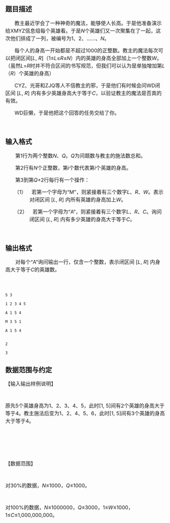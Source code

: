 ## 题目描述

<div style="text-indent: 21.75pt">
 <span style="font-size: medium">教主最近学会了一种神奇的魔法，能够使人长高。于是他准备演示给XMYZ信息组每个英雄看。于是<i>N</i>个英雄们又一次聚集在了一起，这次他们排成了一列，被编号为1、2、……、<i>N</i>。</span>
</div>
<div style="text-indent: 21.75pt">
 <span style="font-size: medium">每个人的身高一开始都是不超过1000的正整数。教主的魔法每次可以把闭区间[<i>L</i>, <i>R</i>]（1≤<i>L</i>≤<i>R</i>≤<i>N</i>）内的英雄的身高全部加上一个整数<i>W</i>。（虽然<i>L</i>=<i>R</i>时并不符合区间的书写规范，但我们可以认为是单独增加第<i>L</i>（<i>R</i>）个英雄的身高）</span>
</div>
<div style="text-indent: 21.75pt">
 <span style="font-size: medium">CYZ、光哥和ZJQ等人不信教主的邪，于是他们有时候会问WD闭区间 [<i>L</i>, <i>R</i>] 内有多少英雄身高大于等于<i>C</i>，以验证教主的魔法是否真的有效。</span>
</div>
<div style="text-indent: 21.75pt">
 <span style="font-size: medium">WD巨懒，于是他把这个回答的任务交给了你。</span>
</div>
<div>
 <span style="font-size: medium"> </span>
</div>

## 输入格式

<div>
 <span style="font-size: medium">       第1行为两个整数<i>N</i>、<i>Q</i>。<i>Q</i>为问题数与教主的施法数总和。</span>
</div>
<div>
 <span style="font-size: medium">       第2行有<i>N</i>个正整数，第<i>i</i>个数代表第<i>i</i>个英雄的身高。</span>
</div>
<div>
 <span style="font-size: medium">       第3到第<i>Q</i>+2行每行有一个操作：</span>
</div>
<div style="margin: 0cm 0cm 0pt 57pt; text-indent: -36pt">
 <span style="font-size: medium">（1）<span style="font: 7pt 'Times New Roman'">       </span>若第一个字母为“M”，则紧接着有三个数字<i>L</i>、<i>R</i>、<i>W</i>。表示对闭区间 [<i>L</i>, <i>R</i>] 内所有英雄的身高加上<i>W</i>。</span>
</div>
<div style="margin: 0cm 0cm 0pt 57pt; text-indent: -36pt">
 <span style="font-size: medium">（2）<span style="font: 7pt 'Times New Roman'">       </span>若第一个字母为“A”，则紧接着有三个数字<i>L</i>、<i>R</i>、<i>C</i>。询问闭区间 [<i>L</i>, <i>R</i>] 内有多少英雄的身高大于等于<i>C</i>。</span>
</div>
<div>
 <span style="font-size: medium"> </span>
</div>

## 输出格式

<div>
 <span style="font-size: medium">       对每个“A”询问输出一行，仅含一个整数，表示闭区间 [<i>L</i>, <i>R</i>] 内身高大于等于<i>C</i>的英雄数。</span>
</div>
<div>
 <span style="font-size: medium"> </span>
</div>

```input1
5 3
1 2 3 4 5
A 1 5 4
M 3 5 1
A 1 5 4
```
```output1
2
3
```
## 数据范围与约定

<div>
 <span style="font-size: medium">【输入输出样例说明】</span>
</div>
<br>
<div>
 <span style="font-size: medium">原先5个英雄身高为1、2、3、4、5，此时[1, 5]间有2个英雄的身高大于等于4。教主施法后变为1、2、4、5、6，此时[1, 5]间有3个英雄的身高大于等于4。</span>
</div>
<br>
<div>
 <span style="font-size: medium"> </span>
</div>
<br>
<div>
 <span style="font-size: medium">【数据范围】</span>
</div>
<br>
<div>
 <span style="font-size: medium">对30%的数据，<i>N</i>≤1000，<i>Q</i>≤1000。</span>
</div>
<br>
<div>
 <span style="font-size: medium">对100%的数据，<i>N</i>≤1000000，<i>Q</i>≤3000，1≤<i>W</i>≤1000，1≤<i>C</i>≤1,000,000,000。</span>
</div>

